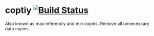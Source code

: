 # coptiy [![Build Status](https://travis-ci.org/BuggyOrg/coptiy.svg?branch=master)](https://travis-ci.org/BuggyOrg/coptiy)

Also known as max referencly and min copies. Remove all unnecessary data copies.
